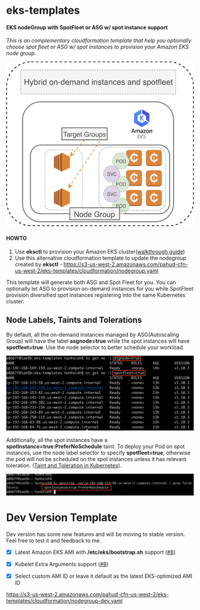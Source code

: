 # eks-templates



#### EKS nodeGroup with SpotFleet or ASG w/ spot instance support

*This is an complementary cloudformation template that help you optionally choose spot fleet or ASG w/ spot instances to provision your Amazon EKS node group.*



![](images/00.png)

#### HOWTO

1. Use **eksctl** to provision your Amazon EKS cluster([walkthrough guide](https://github.com/pahud/amazon-eks-workshop/blob/master/00-getting-started/create-eks-with-eksctl.md))
2. Use this alternative cloudformation template to update the nodegroup created by **eksctl** - https://s3-us-west-2.amazonaws.com/pahud-cfn-us-west-2/eks-templates/cloudformation/nodegroup.yaml


This template will generate both ASG and Spot Fleet for you. You can optionally let ASG to provision on-demand instances for you while SpotFleet provision diversified spot instances registering into the same Kubernetes cluster.



## Node Labels, Taints and Tolerations

By default, all the on-demand instances managed by ASG(Autoscaling Group) will have the label **asgnode=true** while the spot instances will have **spotfleet=true**. Use the node selector to better schedule your workload



![](images/01.png)



Additionally, all the spot instances have a **spotInstance=true:PreferNoSchedule** taint. To deploy your Pod on spot instances, use the node label selector to specify **spotfleet=true**, otherwise the pod will not be scheduled on the spot instances unless it has relevant toleration. ([Taint and Toleration in Kubernetes](https://kubernetes.io/docs/concepts/configuration/taint-and-toleration/)).

![](images/02.png)





# Dev Version Template

Dev version has some new features and will be moving to stable version. Feel free to test it and feedback to me.

- [x] Latest Amazon EKS AMI with **/etc/eks/bootstrap.sh** support ([#8](https://github.com/pahud/eks-templates/issues/8))
- [x] Kubelet Extra Arguments support ([#8](https://github.com/pahud/eks-templates/issues/8))
- [x] Select custom AMI ID or leave it default as the latest EKS-optimized AMI ID



https://s3-us-west-2.amazonaws.com/pahud-cfn-us-west-2/eks-templates/cloudformation/nodegroup-dev.yaml

